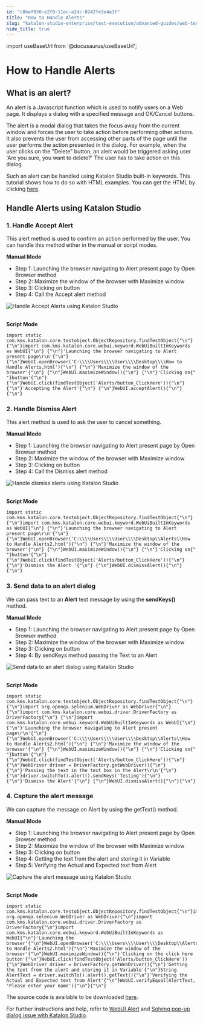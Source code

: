 ```yaml
---
id: "c8bef930-e2f0-11ec-a2dc-0242fe3e4a3f"
title: "How to Handle Alerts"
slug: "katalon-studio-enterprise/test-execution/advanced-guides/web-testing/how-to-handle-alerts"
hide_title: true
---
```

import useBaseUrl from '@docusaurus/useBaseUrl';

    

# <a id="id_handle_alerts" class="anchor_top_offset"/><a id="ariaid-title1" class="anchor_top_offset"/>How to Handle Alerts

    
    
  
    

## <a id="id_1" class="anchor_top_offset"/>What is an alert?

    
      
<p xmlns="http://www.w3.org/1999/xhtml" className="p">An alert is a Javascript function which is used to notify users   on a Web page. It displays a dialog with a specified message and   OK/Cancel buttons.</p> 
      
<p xmlns="http://www.w3.org/1999/xhtml" className="p">The alert is a modal dialog that takes the focus away from the   current window and forces the user to take action before performing   other actions. It also prevents the user from accessing other parts   of the page until the user performs the action presented in the   dialog. For example, when the user clicks on the "Delete" button,   an alert would be triggered asking user 'Are you sure, you want to   delete?' The user has to take action on this dialog.</p> 
      
<p xmlns="http://www.w3.org/1999/xhtml" className="p">Such an alert can be handled using Katalon Studio built-in   keywords. This tutorial shows how to do so with HTML examples. You   can get the HTML by clicking <a className="xref j-external-link" href="https://github.com/katalon-studio/katalon-web-automation/blob/master/Html%20Files/How%20to%20Handle%20Alerts2.html" target="_blank">here</a>.</p> 
    
  
    

## <a id="id_2" class="anchor_top_offset"/>Handle Alerts using Katalon Studio

    
                  

### <a id="id_3" class="anchor_top_offset"/>1. Handle Accept Alert

<p xmlns="http://www.w3.org/1999/xhtml" className="p">This alert method is used to confirm an action performed by the   user. You can handle this method either in the manual or script   modes.</p> 
<p xmlns="http://www.w3.org/1999/xhtml" className="p">   <strong className="ph b">Manual Mode</strong> </p> 
<ul xmlns="http://www.w3.org/1999/xhtml" className="ul"><li className="li">Step 1: Launching the browser navigating to Alert present page     by Open Browser method</li><li className="li">Step 2: Maximize the window of the browser with Maximize     window</li><li className="li">Step 3: Clicking on button</li><li className="li">Step 4: Call the Accept alert method</li></ul> 
<p xmlns="http://www.w3.org/1999/xhtml" className="p">   <img className="image" src={useBaseUrl("https://github.com/katalon-studio/docs-images/raw/master/katalon-studio/tutorials/handle_alerts/Handle-accept-alert.png")} alt="Handle Accept Alerts using Katalon Studio" /><br /><br /> </p> 
<p xmlns="http://www.w3.org/1999/xhtml" className="p">   <strong className="ph b">Script Mode</strong> </p> 
<pre xmlns="http://www.w3.org/1999/xhtml" className="pre codeblock"><code>import static com.kms.katalon.core.testobject.ObjectRepository.findTestObject{"\n"} {"\n"}import com.kms.katalon.core.webui.keyword.WebUiBuiltInKeywords as WebUI{"\n"} {"\n"}'Launching the browser navigating to Alert present page\r\n'{"\n"} {"\n"}WebUI.openBrowser('C:\\\\Users\\\\User\\\\Desktop\\\\How to Handle Alerts.html'){"\n"} {"\n"}'Maximize the window of the browser'{"\n"} {"\n"}WebUI.maximizeWindow(){"\n"} {"\n"}'Clicking on{"  "}button'{"\n"} {"\n"}WebUI.click(findTestObject('Alerts/button_ClickHere')){"\n"} {"\n"}'Accepting the Alert'{"\n"} {"\n"}WebUI.acceptAlert(){"\n"}{"\n"}</code></pre> 

### <a id="id_4" class="anchor_top_offset"/>2. Handle Dismiss Alert

<p xmlns="http://www.w3.org/1999/xhtml" className="p">This alert method is used to ask the user to cancel   something.</p> 
<p xmlns="http://www.w3.org/1999/xhtml" className="p">   <strong className="ph b">Manual Mode</strong> </p> 
<ul xmlns="http://www.w3.org/1999/xhtml" className="ul"><li className="li">Step 1: Launching the browser navigating to Alert present page     by Open Browser method</li><li className="li">Step 2: Maximize the window of the browser with Maximize     window</li><li className="li">Step 3: Clicking on button</li><li className="li">Step 4: Call the Dismiss alert method</li></ul> 
<p xmlns="http://www.w3.org/1999/xhtml" className="p">   <img className="image" src={useBaseUrl("https://github.com/katalon-studio/docs-images/raw/master/katalon-studio/tutorials/handle_alerts/Handle-dismiss-alert.png")} alt="Handle dismiss alerts using Katalon Studio" /><br /><br /> </p> 
<p xmlns="http://www.w3.org/1999/xhtml" className="p">   <strong className="ph b">Script Mode</strong> </p> 
<pre xmlns="http://www.w3.org/1999/xhtml" className="pre codeblock"><code>import static com.kms.katalon.core.testobject.ObjectRepository.findTestObject{"\n"} {"\n"}import com.kms.katalon.core.webui.keyword.WebUiBuiltInKeywords as WebUI{"\n"} {"\n"}'Launching the browser navigating to Alert present page\r\n'{"\n"} {"\n"}WebUI.openBrowser('C:\\\\Users\\\\User\\\\Desktop\\Alerts\\How to Handle Alerts2.html'){"\n"} {"\n"}'Maximize the window of the browser'{"\n"} {"\n"}WebUI.maximizeWindow(){"\n"} {"\n"}'Clicking on{"  "}button'{"\n"} {"\n"}WebUI.click(findTestObject('Alerts/button_ClickHere')){"\n"} {"\n"}'Dismiss the Alert '{"\n"} {"\n"}WebUI.dismissAlert(){"\n"}{"\n"}</code></pre> 
      

### <a id="id_5" class="anchor_top_offset"/>3. Send data to an alert dialog

      
        
<p xmlns="http://www.w3.org/1999/xhtml" className="p">We can pass text to an <strong className="ph b">Alert</strong> text message by   using the <strong className="ph b">sendKeys()</strong> method.</p> 
        
<p xmlns="http://www.w3.org/1999/xhtml" className="p">   <strong className="ph b">Manual Mode</strong> </p> 
        
<ul xmlns="http://www.w3.org/1999/xhtml" className="ul">   <li className="li">Step 1: Launching the browser navigating to Alert present page     by Open Browser method</li>   <li className="li">Step 2: Maximize the window of the browser with Maximize     window</li>   <li className="li">Step 3: Clicking on button</li>   <li className="li">Step 4: By sendKeys method passing the Text to an Alert</li> </ul> 
        
<p xmlns="http://www.w3.org/1999/xhtml" className="p">   <img className="image" src={useBaseUrl("https://github.com/katalon-studio/docs-images/raw/master/katalon-studio/tutorials/handle_alerts/Send-data-to-an-alert-dialog.png")} alt="Send data to an alert dialog using Katalon Studio" /><br /><br /> </p> 
        
<p xmlns="http://www.w3.org/1999/xhtml" className="p">   <strong className="ph b">Script Mode</strong> </p> 
                  
<pre xmlns="http://www.w3.org/1999/xhtml" className="pre codeblock"><code>import static com.kms.katalon.core.testobject.ObjectRepository.findTestObject{"\n"} {"\n"}import org.openqa.selenium.WebDriver as WebDriver{"\n"} {"\n"}import com.kms.katalon.core.webui.driver.DriverFactory as DriverFactory{"\n"} {"\n"}import com.kms.katalon.core.webui.keyword.WebUiBuiltInKeywords as WebUI{"\n"} {"\n"}'Launching the browser navigating to Alert present page\r\n'{"\n"} {"\n"}WebUI.openBrowser('C:\\\\Users\\\\User\\\\Desktop\\Alerts\\How to Handle Alerts2.html'){"\n"} {"\n"}'Maximize the window of the browser'{"\n"} {"\n"}WebUI.maximizeWindow(){"\n"} {"\n"}'Clicking on{"  "}button'{"\n"} {"\n"}WebUI.click(findTestObject('Alerts/button_ClickHere')){"\n"} {"\n"}WebDriver driver = DriverFactory.getWebDriver(){"\n"} {"\n"}'Passing the text in the text box in the Alert\r\n'{"\n"} {"\n"}driver.switchTo().alert().sendKeys('Testing'){"\n"} {"\n"}'Dismiss the Alert'{"\n"} {"\n"}WebUI.dismissAlert(){"\n"}{"\n"}</code></pre> 
              
    

### <a id="id_6" class="anchor_top_offset"/>4. Capture the alert message

<p xmlns="http://www.w3.org/1999/xhtml" className="p">We can capture the message on Alert by using the getText()   method.</p> 
<p xmlns="http://www.w3.org/1999/xhtml" className="p">   <strong className="ph b">Manual Mode</strong> </p> 
<ul xmlns="http://www.w3.org/1999/xhtml" className="ul"><li className="li">Step 1: Launching the browser navigating to Alert present page     by Open Browser method</li><li className="li">Step 2: Maximize the window of the browser with Maximize     window</li><li className="li">Step 3: Clicking on button</li><li className="li">Step 4: Getting the text from the alert and storing it in     Variable</li><li className="li">Step 5: Verifying the Actual and Expected text from Alert</li></ul> 
<p xmlns="http://www.w3.org/1999/xhtml" className="p">   <img className="image" src={useBaseUrl("https://github.com/katalon-studio/docs-images/raw/master/katalon-studio/tutorials/handle_alerts/Capture-alert-message.png")} alt="Capture the alert message using Katalon Studio" /><br /><br /> </p> 
<p xmlns="http://www.w3.org/1999/xhtml" className="p">   <strong className="ph b">Script Mode</strong> </p> 
<pre xmlns="http://www.w3.org/1999/xhtml" className="pre codeblock"><code>import static com.kms.katalon.core.testobject.ObjectRepository.findTestObject{"\n"}import org.openqa.selenium.WebDriver as WebDriver{"\n"}import com.kms.katalon.core.webui.driver.DriverFactory as DriverFactory{"\n"}import com.kms.katalon.core.webui.keyword.WebUiBuiltInKeywords as WebUI{"\n"}'Launching the browser'{"\n"}WebUI.openBrowser('C:\\\\Users\\\\User\\\\Desktop\\Alerts\\How to Handle Alerts2.html'){"\n"}'Maximize the window of the browser'{"\n"}WebUI.maximizeWindow(){"\n"}'Clicking on the click here button'{"\n"}WebUI.click(findTestObject('Alerts/button_ClickHere')){"\n"}WebDriver driver = DriverFactory.getWebDriver(){"\n"}'Getting the text from the alert and storing it in Variable'{"\n"}String AlertText = driver.switchTo().alert().getText(){"\n"}'Verifying the Actual and Expected text from Alert'{"\n"}WebUI.verifyEqual(AlertText, 'Please enter your name'){"\n"}{"\n"}</code></pre> 
<p xmlns="http://www.w3.org/1999/xhtml" className="p">The source code is available to be downloaded <a className="xref j-external-link" href="https://github.com/katalon-studio/katalon-web-automation" target="_blank">here</a>.</p> 
<p xmlns="http://www.w3.org/1999/xhtml" className="p">For further instructions and help, refer to <a className="xref" href="/docs/katalon-studio-enterprise/keywords/web-ui-keywords/webui-accept-alert">WebUI Alert</a> and <a className="xref" href="/docs/katalon-studio-enterprise/test-execution/advanced-guides/web-testing/solving-pop-up-dialog-issue-with-katalon-studio">Solving pop-up dialog issue with Katalon Studio</a>.</p> 
